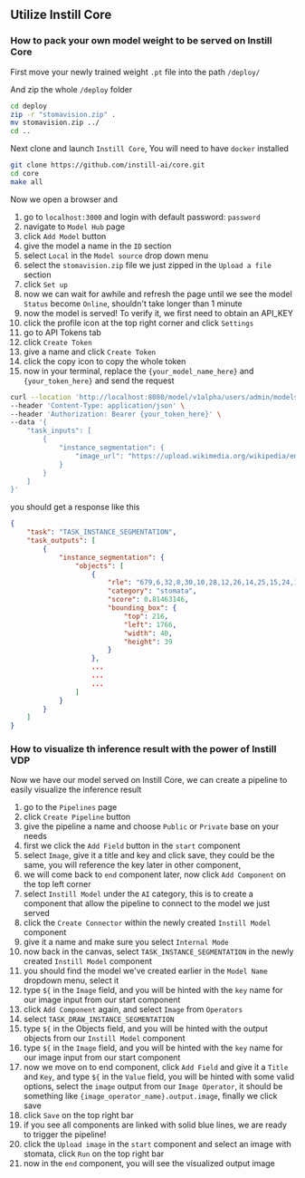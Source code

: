 ## Utilize Instill Core

### How to pack your own model weight to be served on Instill Core

First move your newly trained weight `.pt` file into the path `/deploy/`

And zip the whole `/deploy` folder
```bash
cd deploy
zip -r "stomavision.zip" .
mv stomavision.zip ../
cd ..
```

Next clone and launch `Instill Core`, You will need to have `docker` installed
```bash
git clone https://github.com/instill-ai/core.git
cd core
make all
```

Now we open a browser and
1. go to `localhost:3000` and login with default password: `password`
2. navigate to `Model Hub` page
3. click `Add Model` button
4. give the model a name in the `ID` section
5. select `Local` in the `Model source` drop down menu
6. select the `stomavision.zip` file we just zipped in the `Upload a file` section
7. click `Set up`
8. now we can wait for awhile and refresh the page until we see the model `Status` become `Online`, shouldn't take longer than 1 minute
9. now the model is served! To verify it, we first need to obtain an API_KEY
10. click the profile icon at the top right corner and click `Settings`
11. go to API Tokens tab
12. click `Create Token`
13. give a name and click `Create Token`
14. click the copy icon to copy the whole token
15. now in your terminal, replace the `{your_model_name_here}` and `{your_token_here}` and send the request
```bash
curl --location 'http://localhost:8080/model/v1alpha/users/admin/models/{your_model_name_here}/trigger' \
--header 'Content-Type: application/json' \
--header 'Authorization: Bearer {your_token_here}' \
--data '{
    "task_inputs": [
        {
            "instance_segmentation": {
                "image_url": "https://upload.wikimedia.org/wikipedia/en/d/de/Nail_polish_impression_of_stomata.jpg"
            }
        }
    ]
}'
```
you should get a response like this
```json
{
    "task": "TASK_INSTANCE_SEGMENTATION",
    "task_outputs": [
        {
            "instance_segmentation": {
                "objects": [
                    {
                        "rle": "679,6,32,8,30,10,28,12,26,14,25,15,24,15,24,15,24,15,24,15,25,13,27,11,28,10,31,7,33,4,330",
                        "category": "stomata",
                        "score": 0.81463146,
                        "bounding_box": {
                            "top": 216,
                            "left": 1766,
                            "width": 40,
                            "height": 39
                        }
                    },
                    ...
                    ...
                    ...
                ]
            }
        }
    ]
}
```
### How to visualize th inference result with the power of Instill VDP
Now we have our model served on Instill Core, we can create a pipeline to easily visualize the inference result
1. go to the `Pipelines` page
2. click `Create Pipeline` button
3. give the pipeline a name and choose `Public` or `Private` base on your needs
4. first we click the `Add Field` button in the `start` component
5. select `Image`, give it a title and key and click save, they could be the same, you will reference the key later in other component,
5. we will come back to `end` component later, now click `Add Component` on the top left corner
6. select `Instill Model` under the `AI` category, this is to create a component that allow the pipeline to connect to the model we just served
7. click the `Create Connector` within the newly created `Instill Model` component
8. give it a name and make sure you select `Internal Mode`
9. now back in the canvas, select `TASK_INSTANCE_SEGMENTATION` in the newly created `Instill Model` component
10. you should find the model we've created earlier in the `Model Name` dropdown menu, select it
11. type `${` in the `Image` field, and you will be hinted with the `key` name for our image input from our start component
12. click `Add Component` again, and select `Image` from `Operators`
13. select `TASK_DRAW_INSTANCE_SEGMENTATION`
14. type `${` in the Objects field, and you will be hinted with the output objects from our `Instill Model` component
15. type `${` in the `Image` field, and you will be hinted with the `key` name for our image input from our start component
16. now we move on to end component, click `Add Field` and give it a `Title` and `Key`, and type `${` in the `Value` field, you will be hinted with some valid options, select the `image` output from our `Image Operator`, it should be something like `{image_operator_name}.output.image`, finally we click save
17. click `Save` on the top right bar
18. if you see all components are linked with solid blue lines, we are ready to trigger the pipeline!
19. click the `Upload image` in the `start` component and select an image with stomata, click `Run` on the top right bar
20. now in the `end` component, you will see the visualized output image
